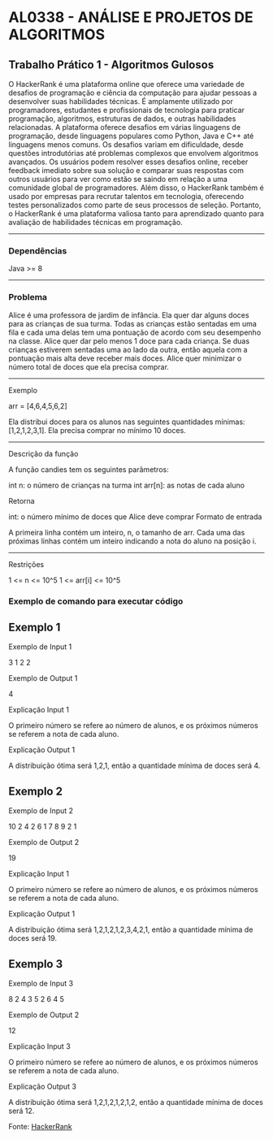 # AL0338 - ANÁLISE E PROJETOS DE ALGORITMOS
## Trabalho Prático 1 - Algoritmos Gulosos

O HackerRank é uma plataforma online que oferece uma variedade de desafios de
programação e ciência da computação para ajudar pessoas a desenvolver suas habilidades
técnicas. É amplamente utilizado por programadores, estudantes e profissionais de tecnologia
para praticar programação, algoritmos, estruturas de dados, e outras habilidades relacionadas.
A plataforma oferece desafios em várias linguagens de programação, desde linguagens
populares como Python, Java e C++ até linguagens menos comuns. Os desafios variam em
dificuldade, desde questões introdutórias até problemas complexos que envolvem algoritmos
avançados.
Os usuários podem resolver esses desafios online, receber feedback imediato sobre sua
solução e comparar suas respostas com outros usuários para ver como estão se saindo em
relação a uma comunidade global de programadores. Além disso, o HackerRank também é
usado por empresas para recrutar talentos em tecnologia, oferecendo testes personalizados
como parte de seus processos de seleção. Portanto, o HackerRank é uma plataforma valiosa
tanto para aprendizado quanto para avaliação de habilidades técnicas em programação.

___

### Dependências
Java >= 8

___

### Problema

Alice é uma professora de jardim de infância. Ela quer dar alguns doces para as crianças de sua turma. Todas as crianças estão sentadas em uma fila e cada uma delas tem uma pontuação de acordo com seu desempenho na classe. Alice quer dar pelo menos 1 doce para cada criança. Se duas crianças estiverem sentadas uma ao lado da outra, então aquela com a pontuação mais alta deve receber mais doces. Alice quer minimizar o número total de doces que ela precisa comprar.

___

Exemplo

arr = [4,6,4,5,6,2]

Ela distribui doces para os alunos nas seguintes quantidades mínimas: [1,2,1,2,3,1]. Ela precisa comprar no mínimo 10 doces.

___

Descrição da função

A função candies tem os seguintes parâmetros:

int n: o número de crianças na turma
int arr[n]: as notas de cada aluno

Retorna

int: o número mínimo de doces que Alice deve comprar
Formato de entrada

A primeira linha contém um inteiro, n, o tamanho de arr.
Cada uma das próximas linhas contém um inteiro indicando a nota do aluno na posição i.

___

Restrições

1 <= n <= 10^5
1 <= arr[i] <= 10^5

### Exemplo de comando para executar código

## Exemplo 1

Exemplo de Input 1

3
1
2
2

Exemplo de Output 1

4

Explicação Input 1

O primeiro número se refere ao número de alunos, e os próximos números se referem a nota de cada aluno.

Explicação Output 1

A distribuição ótima será 1,2,1, então a quantidade mínima de doces será 4.

## Exemplo 2

Exemplo de Input 2

10
2
4
2
6
1
7
8
9
2
1

Exemplo de Output 2

19

Explicação Input 1

O primeiro número se refere ao número de alunos, e os próximos números se referem a nota de cada aluno.

Explicação Output 1

A distribuição ótima será 1,2,1,2,1,2,3,4,2,1, então a quantidade mínima de doces será 19.


## Exemplo 3

Exemplo de Input 3

8
2
4
3
5
2
6
4
5

Exemplo de Output 2

12

Explicação Input 3

O primeiro número se refere ao número de alunos, e os próximos números se referem a nota de cada aluno.

Explicação Output 3

A distribuição ótima será 1,2,1,2,1,2,1,2, então a quantidade mínima de doces será 12.


Fonte: [HackerRank](https://www.hackerrank.com/challenges/candies/problem)